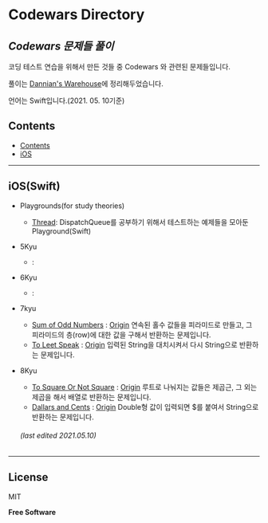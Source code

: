 Codewars Directory
===========================
_Codewars 문제들 풀이_
------------------------------------------

코딩 테스트 연습을 위해서 만든 것들 중 Codewars 와 관련된 문제들입니다.

풀이는 [Dannian's Warehouse](https://dragoner.tistory.com)에 정리해두었습니다.

언어는 Swift입니다.(2021. 05. 10기준)

## Contents
* [Contents](https://github.com/pjh6954/CodingTestPracticeDirectory/tree/master/Codewars#contents)
* [iOS](https://github.com/pjh6954/CodingTestPracticeDirectory/tree/master/Codewars#iosswift)

-------------------------------------------------
## iOS(Swift)
* Playgrounds(for study theories)
  - [Thread](https://github.com/pjh6954/CodingTestPracticeDirectory/tree/master/SwiftExamples/SwiftThreadExample): DispatchQueue를 공부하기 위해서 테스트하는 예제들을 모아둔 Playground(Swift)
* 5Kyu
  - []() : 

* 6Kyu
  - []() :
 
* 7kyu
  - [Sum of Odd Numbers](https://github.com/pjh6954/CodingTestPracticeDirectory/blob/master/Codewars/CodewarsSwift.playground/Sources/7Kyu/Questions/SumOfOddNumbers.swift) : [Origin](https://www.codewars.com/kata/55fd2d567d94ac3bc9000064) 연속된 홀수 값들을 피라미드로 만들고, 그 피라미드의 층(row)에 대한 값을 구해서 반환하는 문제입니다.
  - [To Leet Speak](https://github.com/pjh6954/CodingTestPracticeDirectory/blob/master/Codewars/CodewarsSwift.playground/Sources/7Kyu/Questions/ToLeetSpeak.swift) : [Origin](https://www.codewars.com/kata/57c1ab3949324c321600013f) 입력된 String을 대치시켜서 다시 String으로 반환하는 문제입니다.

* 8Kyu
  - [To Square Or Not Square](https://github.com/pjh6954/CodingTestPracticeDirectory/blob/master/Codewars/CodewarsSwift.playground/Sources/8Kyu/Questions/ToSquareOrNotSquare.swift) : [Origin](https://www.codewars.com/kata/57f6ad55cca6e045d2000627/swift) 루트로 나눠지는 값들은 제곱근, 그 외는 제곱을 해서 배열로 반환하는 문제입니다.
  - [Dallars and Cents](https://github.com/pjh6954/CodingTestPracticeDirectory/blob/master/Codewars/CodewarsSwift.playground/Sources/8Kyu/Questions/DallarsAndCents.swift) : [Origin](https://www.codewars.com/kata/55902c5eaa8069a5b4000083/swift) Double형 값이 입력되면 $를 붙여서 String으로 반환하는 문제입니다.

  ###### (last edited 2021.05.10)

-------------------------------------------------

## License

MIT

**Free Software**
